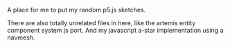 A place for me to put my random p5.js sketches.

There are also totally unrelated files in here, like the artemis entity component system js port. And my javascript a-star implementation using a navmesh. 
